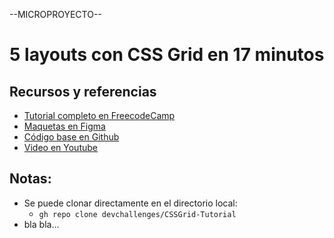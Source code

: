 --MICROPROYECTO--
# 5 layouts con CSS Grid en 17 minutos


## Recursos y referencias
- [Tutorial completo en FreecodeCamp][3]
- [Maquetas en Figma][0]
- [Código base en Github][1]
- [Video en Youtube][2]

## Notas: 

- Se puede clonar directamente en el directorio local: 
  - `gh repo clone devchallenges/CSSGrid-Tutorial`
- bla bla...


[3]:https://www.freecodecamp.org/news/learn-css-grid-by-building-5-layouts/
[2]:https://youtu.be/CC2HkBZuReY
[1]:https://github.com/devchallenges/CSSGrid-Tutorial
[0]:https://www.figma.com/proto/gPibJxL1JLvL3qKOwQfxok/CSS-Grid?node-id=1%3A2&viewport=551%2C-133%2C1.2567064762115479&scaling=min-zoom